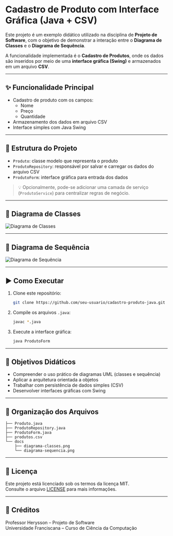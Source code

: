 
# Cadastro de Produto com Interface Gráfica (Java + CSV)

Este projeto é um exemplo didático utilizado na disciplina de **Projeto de Software**, com o objetivo de demonstrar a interação entre o **Diagrama de Classes** e o **Diagrama de Sequência**.

A funcionalidade implementada é o **Cadastro de Produtos**, onde os dados são inseridos por meio de uma **interface gráfica (Swing)** e armazenados em um arquivo **CSV**.

---

## ✨ Funcionalidade Principal

- Cadastro de produto com os campos:
  - Nome
  - Preço
  - Quantidade
- Armazenamento dos dados em arquivo CSV
- Interface simples com Java Swing

---

## 🧱 Estrutura do Projeto

- `Produto`: classe modelo que representa o produto
- `ProdutoRepository`: responsável por salvar e carregar os dados do arquivo CSV
- `ProdutoForm`: interface gráfica para entrada dos dados

> 💡 Opcionalmente, pode-se adicionar uma camada de serviço (`ProdutoService`) para centralizar regras de negócio.

---

## 📘 Diagrama de Classes

<!-- Substitua o link abaixo com a imagem do seu diagrama de classes -->
![Diagrama de Classes](docs/diagrama-classes.png)

---

## 🔄 Diagrama de Sequência

<!-- Substitua o link abaixo com a imagem do seu diagrama de sequência -->
![Diagrama de Sequência](docs/diagrama-sequencia.png)

---

## ▶️ Como Executar

1. Clone este repositório:
   ```bash
   git clone https://github.com/seu-usuario/cadastro-produto-java.git
   ```
2. Compile os arquivos `.java`:
   ```bash
   javac *.java
   ```
3. Execute a interface gráfica:
   ```bash
   java ProdutoForm
   ```

---

## 🧠 Objetivos Didáticos

- Compreender o uso prático de diagramas UML (classes e sequência)
- Aplicar a arquitetura orientada a objetos
- Trabalhar com persistência de dados simples (CSV)
- Desenvolver interfaces gráficas com Swing

---

## 📂 Organização dos Arquivos

```
├── Produto.java
├── ProdutoRepository.java
├── ProdutoForm.java
├── produtos.csv
└── docs
    ├── diagrama-classes.png
    └── diagrama-sequencia.png
```

---

## 📄 Licença

Este projeto está licenciado sob os termos da licença MIT.  
Consulte o arquivo [LICENSE](LICENSE) para mais informações.

---

## 📸 Créditos

Professor Herysson – Projeto de Software  
Universidade Franciscana – Curso de Ciência da Computação

